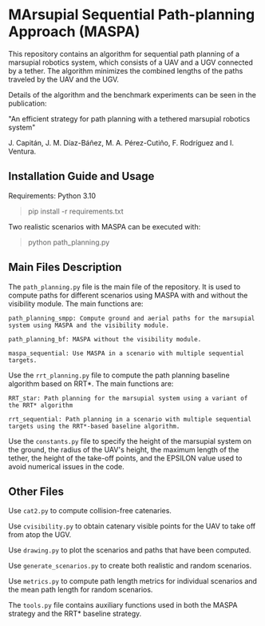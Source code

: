 
# MArsupial Sequential Path-planning Approach (MASPA)

This repository contains an algorithm for sequential path planning of a marsupial robotics system, which consists of a UAV and a UGV connected by a tether. The algorithm minimizes the combined lengths of the paths traveled by the UAV and the UGV.

Details of the algorithm and the benchmark experiments can be seen in the publication:

"An efficient strategy for path planning with a tethered marsupial robotics system"

J. Capitán, J. M. Díaz-Báñez, M. A. Pérez-Cutiño, F. Rodríguez and I. Ventura.

## Installation Guide and Usage

Requirements: Python 3.10

> pip install -r requirements.txt

Two realistic scenarios with MASPA can be executed with:

> python path_planning.py

## Main Files Description

The `path_planning.py` file is the main file of the repository. It is used to compute paths for different scenarios using MASPA with and without the visibility module. The main functions are:

```
path_planning_smpp: Compute ground and aerial paths for the marsupial system using MASPA and the visibility module.
```

```
path_planning_bf: MASPA without the visibility module.
```

```
maspa_sequential: Use MASPA in a scenario with multiple sequential targets.
```

Use the `rrt_planning.py` file to compute the path planning baseline algorithm based on RRT*. The main functions are:

```
RRT_star: Path planning for the marsupial system using a variant of the RRT* algorithm
```

```
rrt_sequential: Path planning in a scenario with multiple sequential targets using the RRT*-based baseline algorithm.
```

Use the `constants.py` file to specify the height of the marsupial system on the ground, the radius of the UAV's height, the maximum length of the tether, the height of the take-off points, and the EPSILON value used to avoid numerical issues in the code.

## Other Files

Use `cat2.py` to compute collision-free catenaries.

Use `cvisibility.py` to obtain catenary visible points for the UAV to take off from atop the UGV.

Use `drawing.py` to plot the scenarios and paths that have been computed.

Use `generate_scenarios.py` to create both realistic and random scenarios.

Use `metrics.py` to compute path length metrics for individual scenarios and the mean path length for random scenarios.

The `tools.py` file contains auxiliary functions used in both the MASPA strategy and the RRT* baseline strategy.
